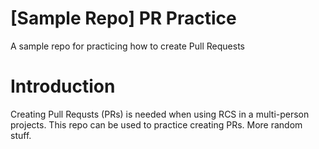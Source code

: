# [Sample Repo] PR Practice
A sample repo for practicing how to create Pull Requests
# Introduction
Creating Pull Requsts (PRs) is needed when using RCS in a multi-person projects. This repo can be used to practice creating PRs.
More random stuff.